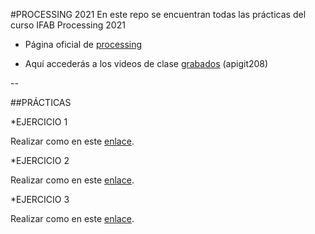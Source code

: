 #PROCESSING 2021
En este repo se encuentran todas las prácticas del curso IFAB Processing 2021

* Página oficial de [processing](https://processing.org)

* Aquí accederás a los videos de clase [grabados](https://vimeopro.com/user37418220/processing-git) (apigit208)


--

##PRÁCTICAS

*EJERCICIO 1

Realizar como  en este [enlace](https://fcordon.webs.upv.es/practicasProcessing/Dibujo_test/).

*EJERCICIO 2

Realizar como  en este [enlace](https://fcordon.webs.upv.es/practicasProcessing/Test_Rollover/).

*EJERCICIO 3

Realizar como  en este [enlace](https://fcordon.webs.upv.es/practicasProcessing/Tmap_eo/).

